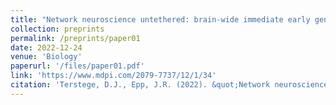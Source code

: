 ```yaml
---
title: "Network neuroscience untethered: brain-wide immediate early gene expression for the analysis of functional connectivity in freely behaving animals."
collection: preprints
permalink: /preprints/paper01 
date: 2022-12-24
venue: 'Biology'
paperurl: '/files/paper01.pdf'
link: 'https://www.mdpi.com/2079-7737/12/1/34'
citation: 'Terstege, D.J., Epp, J.R. (2022). &quot;Network neuroscience untethered: brain-wide immediate early gene expression for the analysis of functional connectivity in freely behaving animals.&quot; <i>Biology</i>. 12(1), 34.'
---
```

